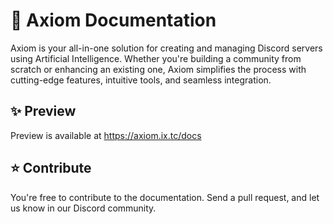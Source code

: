 # 📖 Axiom Documentation
Axiom is your all-in-one solution for creating and managing Discord servers using Artificial Intelligence. Whether you're building a community from scratch or enhancing an existing one, Axiom simplifies the process with cutting-edge features, intuitive tools, and seamless integration.

## ✨ Preview
Preview is available at https://axiom.ix.tc/docs

## ⭐ Contribute
You're free to contribute to the documentation. Send a pull request, and let us know in our Discord community.
